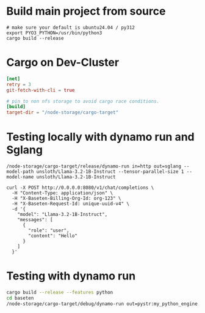 # Build main project from source

```
# make sure your default is ubuntu24.04 / py312
export PYO3_PYTHON=/usr/bin/python3
cargo build --release
```

# Cargo on Dev-Cluster

```toml  ~/.cargo/config.toml
[net]
retry = 3
git-fetch-with-cli = true

# pin to non nfs storage to avoid cargo race conditions.
[build]
target-dir = "/node-storage/cargo-target"
```

# Testing locally with dynamo run and Sglang
```
/node-storage/cargo-target/release/dynamo-run in=http out=sglang --model-path unsloth/Llama-3.2-1B-Instruct --tensor-parallel-size 1 --model-name unsloth/Llama-3.2-1B-Instruct
```

```
curl -X POST http://0.0.0.0:8080/v1/chat/completions \
  -H "Content-Type: application/json" \
  -H "X-Baseten-Billing-Org-Id: org-123" \
  -H "X-Baseten-Request-Id: unique-uuid-v4" \
  -d '{
    "model": "Llama-3.2-1B-Instruct",
    "messages": [
      {
        "role": "user",
        "content": "Hello"
      }
    ]
  }'
```

# Testing with dynamo run

```bash
cargo build --release --features python
cd baseten
/node-storage/cargo-target/debug/dynamo-run out=pystr:my_python_engine.py in=http --model-name Llama-3.2-1B-Instruct
```